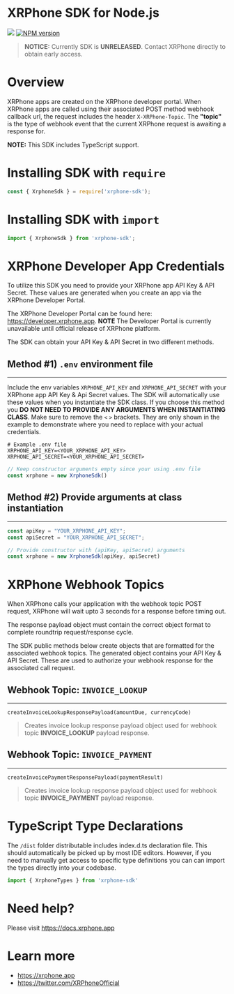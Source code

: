 # **XRPhone SDK for Node.js**
<img src="https://img.shields.io/badge/XRPhone%20SDK-UNRELEASED-important" />
<a href="https://npmjs.org/package/xrphone-sdk-nodejs"><img src="https://img.shields.io/npm/v/xrphone.svg?style=flat-square" alt="NPM version"></a>

> **NOTICE:** Currently SDK is **UNRELEASED**. Contact XRPhone directly to obtain early access.

# Overview
XRPhone apps are created on the XRPhone developer portal. When XRPhone apps are called using their associated POST method webhook callback url, the request includes the header `X-XRPhone-Topic`. The **"topic"** is the type of webhook event that the current XRPhone request is awaiting a response for. 

**NOTE:** This SDK includes TypeScript support.

# Installing SDK with `require`
```javascript
const { XrphoneSdk } = require('xrphone-sdk');
```

# Installing SDK with `import`
```javascript
import { XrphoneSdk } from 'xrphone-sdk';
```
# XRPhone Developer App Credentials
To utilize this SDK you need to provide your XRPhone app API Key & API Secret. These values are generated when you create an app via the XRPhone Developer Portal. 

The XRPhone Developer Portal can be found here: https://developer.xrphone.app. **NOTE** The Developer Portal is currently unavailable until official release of XRPhone platform.

The SDK can obtain your API Key & API Secret in two different methods.

## Method #1) `.env` environment file
---
Include the env variables `XRPHONE_API_KEY` and `XRPHONE_API_SECRET` with your XRPhone app API Key & Api Secret values. The SDK will automatically use these values when you instantiate the SDK class. If you choose this method you **DO NOT NEED TO PROVIDE ANY ARGUMENTS WHEN INSTANTIATING CLASS**. Make sure to remove the `<` `>` brackets. They are only shown in the example to demonstrate where you need to replace with your actual credentials.

```shell
# Example .env file
XRPHONE_API_KEY=<YOUR_XRPHONE_API_KEY>
XRPHONE_API_SECRET=<YOUR_XRPHONE_API_SECRET>
```
```javascript
// Keep constructor arguments empty since your using .env file
const xrphone = new XrphoneSdk()
```
## Method #2) Provide arguments at class instantiation
---
```javascript
const apiKey = "YOUR_XRPHONE_API_KEY";
const apiSecret = "YOUR_XRPHONE_API_SECRET";

// Provide constructor with (apiKey, apiSecret) arguments
const xrphone = new XrphoneSdk(apiKey, apiSecret)
```
# XRPhone Webhook Topics

When XRPhone calls your application with the webhook topic POST request, XRPhone will wait upto 3 seconds for a response before timing out. 

The response payload object must contain the correct object format to complete roundtrip request/response cycle.

The SDK public methods below create objects that are formatted for the associated webhook topics. The generated object contains your API Key & API Secret. These are used to authorize your webhook response for the associated call request.

## Webhook Topic: `INVOICE_LOOKUP`
---
`createInvoiceLookupResponsePayload(amountDue, currencyCode)`
> Creates invoice lookup response payload object used for webhook topic **INVOICE_LOOKUP** payload response.

## Webhook Topic: `INVOICE_PAYMENT`
---
`createInvoicePaymentResponsePayload(paymentResult)`
> Creates invoice lookup response payload object used for webhook topic **INVOICE_PAYMENT** payload response.

# TypeScript Type Declarations

The `/dist` folder distributable includes index.d.ts declaration file. This should automatically be picked up by most IDE editors. However, if you need to manually get access to specific type definitions you can can import the types directly into your codebase.

```javascript
import { XrphoneTypes } from 'xrphone-sdk'
```
# Need help?

Please visit https://docs.xrphone.app

# Learn more
- https://xrphone.app
- https://twitter.com/XRPhoneOfficial
